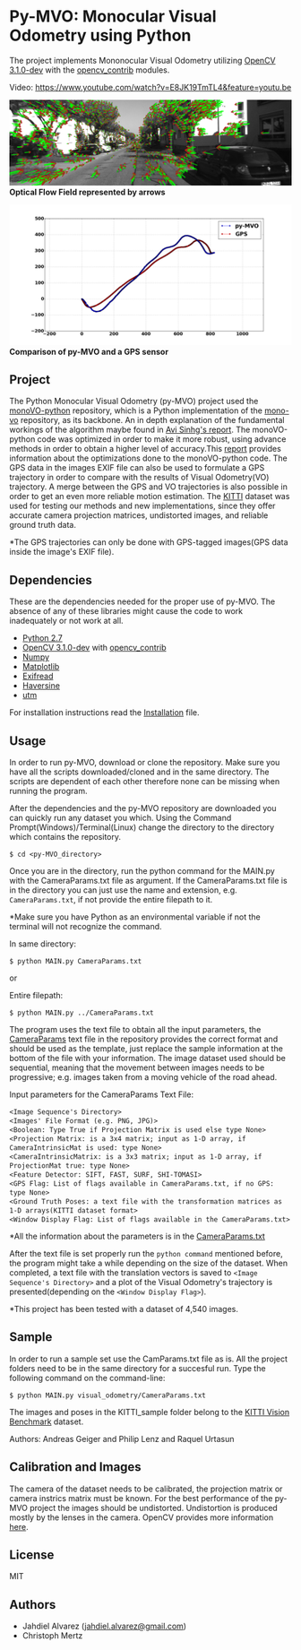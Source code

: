 ﻿# Py-MVO: Monocular Visual Odometry using Python

The project implements Mononocular Visual Odometry utilizing [OpenCV 3.1.0-dev](https://github.com/opencv/opencv) 
with the [opencv_contrib](https://github.com/opencv/opencv_contrib) modules.

Video:
https://www.youtube.com/watch?v=E8JK19TmTL4&feature=youtu.be

![opticalfield](media/opticalfield.png)
**Optical Flow Field represented by arrows**

![Trajectory](media/py-MVO_Comparison.png)
**Comparison of py-MVO and a GPS sensor**

## Project

The Python Monocular Visual Odometry (py-MVO) project used the [monoVO-python](https://github.com/uoip/monoVO-python) repository, which is 
a Python implementation of the [mono-vo](https://github.com/avisingh599/mono-vo) repository, as its backbone.
An in depth explanation of the fundamental workings of the algorithm maybe found in [Avi Sinhg's report](http://avisingh599.github.io/assets/ugp2-report.pdf). 
The monoVO-python code was optimized in order to make it more robust, using advance methods in order to obtain a 
higher level of accuracy.This [report]() provides information about the optimizations done to the monoVO-python code. The GPS data in the images EXIF file can also be used to formulate a GPS trajectory in order to compare with the results of Visual Odometry(VO) trajectory. A merge between the GPS and VO trajectories is also possible in order to get an even more reliable motion estimation. The [KITTI](http://www.cvlibs.net/datasets/kitti/eval_odometry.php) dataset was used for testing our methods and new implementations, since they offer accurate camera projection matrices, undistorted images, and reliable ground truth data. 

*The GPS trajectories can only be done with GPS-tagged images(GPS data inside the image's EXIF file).

## Dependencies

These are the dependencies needed for the proper use of py-MVO. The absence of any
of these libraries might cause the code to work inadequately or not work at all.

- [Python 2.7](https://www.python.org/)
- [OpenCV 3.1.0-dev](https://github.com/opencv/opencv) with [opencv_contrib](https://github.com/opencv/opencv_contrib)
- [Numpy](http://www.numpy.org/) 
- [Matplotlib](http://matplotlib.org/)
- [Exifread](https://pypi.python.org/pypi/ExifRead)
- [Haversine](https://pypi.python.org/pypi/haversine)
- [utm](https://pypi.python.org/pypi/utm)

For installation instructions read the [Installation](INSTALLATION.md) file. 

## Usage

In order to run py-MVO, download or clone the repository. Make sure you have all the scripts downloaded/cloned
and in the same directory. The scripts are dependent of each other therefore none can be missing when running the program.

After the dependencies and the py-MVO repository are downloaded you can quickly run any dataset you which. Using the 
Command Prompt(Windows)/Terminal(Linux) change the directory to the directory which contains the repository.
```
$ cd <py-MVO_directory> 
```
Once you are in the directory, run the python command for the MAIN.py with the CameraParams.txt file as argument.
If the CameraParams.txt file is in the directory you can just use the name and extension, e.g. `CameraParams.txt`, if not
provide the entire filepath to it.

*Make sure you have Python as an environmental variable if not the terminal will not recognize the command.

In same directory:
```
$ python MAIN.py CameraParams.txt
```
or

Entire filepath:
```
$ python MAIN.py ../CameraParams.txt
```
The program uses the text file to obtain all the input parameters, the [CameraParams](https://github.com/Transportation-Inspection/visual_odometry/blob/master/CameraParams.txt) text file in the repository provides the correct format and should be used as the template, just replace the sample information at the bottom of the file with your information. The image dataset used should be sequential, meaning that the movement between images needs to be progressive; e.g. images taken from a moving vehicle of the road ahead.

Input parameters for the CameraParams Text File:
```
<Image Sequence's Directory>
<Images' File Format (e.g. PNG, JPG)>
<Boolean: Type True if Projection Matrix is used else type None>
<Projection Matrix: is a 3x4 matrix; input as 1-D array, if CameraIntrinsicMat is used: type None>
<CameraIntrinsicMatrix: is a 3x3 matrix; input as 1-D array, if ProjectionMat true: type None>
<Feature Detector: SIFT, FAST, SURF, SHI-TOMASI>
<GPS Flag: List of flags available in CameraParams.txt, if no GPS: type None>
<Ground Truth Poses: a text file with the transformation matrices as 1-D arrays(KITTI dataset format>
<Window Display Flag: List of flags available in the CameraParams.txt>
```
*All the information about the parameters is in the [CameraParams.txt](https://github.com/Transportation-Inspection/visual_odometry/blob/master/CameraParams.txt)

After the text file is set properly run the `python command` mentioned before, the program might take a while depending on the size of the dataset.
When completed, a text file with the translation vectors is saved to `<Image Sequence's Directory>` and a plot of the Visual Odometry's trajectory is presented(depending on the `<Window Display Flag>`).  

*This project has been tested with a dataset of 4,540 images. 

## Sample

In order to run a sample set use the CamParams.txt file as is. All the project folders need to be in the same directory for a succesful run.
Type the following command on the command-line:
```
$ python MAIN.py visual_odometry/CameraParams.txt
```

The images and poses in the KITTI_sample folder belong to the [KITTI Vision Benchmark](http://www.cvlibs.net/datasets/kitti/eval_odometry.php) dataset.

Authors: Andreas Geiger and Philip Lenz and Raquel Urtasun

  

## Calibration and Images

The camera of the dataset needs to be calibrated, the projection matrix or camera instrics matrix must be known. For the best performance of the py-MVO project the images should be undistorted. Undistortion is produced mostly by the lenses in the camera. OpenCV provides more information [here](https://opencv-python-tutroals.readthedocs.io/en/latest/py_tutorials/py_calib3d/py_calibration/py_calibration.html#calibration). 


## License

MIT

## Authors

- Jahdiel Alvarez (jahdiel.alvarez@gmail.com)
- Christoph Mertz
























